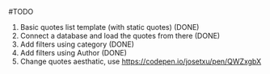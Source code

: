 #TODO 

1. Basic quotes list template (with static quotes)  (DONE)
2. Connect a database and load the quotes from there (DONE)
3. Add filters using category (DONE)
4. Add filters using Author (DONE)
5. Change quotes aesthatic, use https://codepen.io/josetxu/pen/QWZxgbX 

